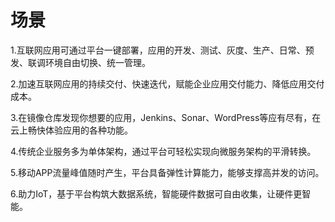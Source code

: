 # 场景

1.互联网应用可通过平台一键部署，应用的开发、测试、灰度、生产、日常、预发、联调环境自由切换、统一管理。

2.加速互联网应用的持续交付、快速迭代，赋能企业应用交付能力、降低应用交付成本。

3.在镜像仓库发现你想要的应用，Jenkins、Sonar、WordPress等应有尽有，在云上畅快体验应用的各种功能。

4.传统企业服务多为单体架构，通过平台可轻松实现向微服务架构的平滑转换。

5.移动APP流量峰值随时产生，平台具备弹性计算能力，能够支撑高并发的访问。

6.助力IoT，基于平台构筑大数据系统，智能硬件数据可自由收集，让硬件更智能。
